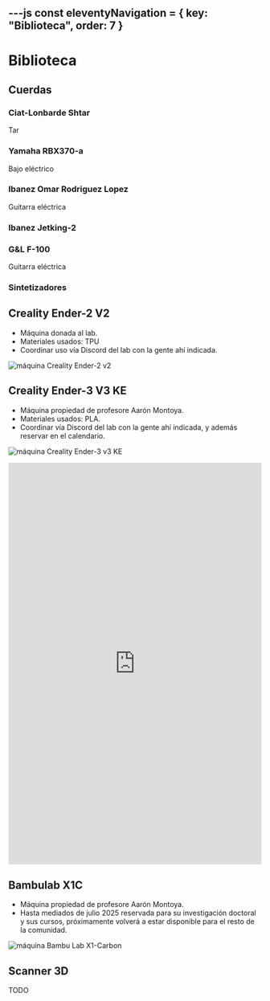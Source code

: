 ---js
const eleventyNavigation = {
 key: "Biblioteca",
 order: 7
}
---

# Biblioteca

## Cuerdas

### Ciat-Lonbarde Shtar

Tar

### Yamaha RBX370-a

Bajo eléctrico

### Ibanez Omar Rodriguez Lopez

Guitarra eléctrica

### Ibanez Jetking-2

### G&L F-100

Guitarra eléctrica

### Sintetizadores

## Creality Ender-2 V2

* Máquina donada al lab.
* Materiales usados: TPU
* Coordinar uso vía Discord del lab con la gente ahí indicada.

![máquina Creality Ender-2 v2](./imagenes/maquina-ender-2-v2.jpg)

## Creality Ender-3 V3 KE

* Máquina propiedad de profesore Aarón Montoya.
* Materiales usados: PLA.
* Coordinar vía Discord del lab con la gente ahí indicada, y además reservar en el calendario.

![máquina Creality Ender-3 v3 KE](./imagenes/maquina-ender-v3-ke.jpg)

<!-- Google Calendar Appointment Scheduling begin -->
<iframe src="https://calendar.google.com/calendar/appointments/schedules/AcZssZ0tTHRJLcyj7voC4ob1S8Q7eSxw7exRavLQ8miSsNqB-3efHxNCyeLvcYzXQID_f7hA_q01vQO9?gv=true" style="border: 0;background-color:white" width="100%" height="800" frameborder="0"></iframe>
<!-- end Google Calendar Appointment Scheduling -->

## Bambulab X1C

* Máquina propiedad de profesore Aarón Montoya.
* Hasta mediados de julio 2025 reservada para su investigación doctoral y sus cursos, próximamente volverá a estar disponible para el resto de la comunidad.

![máquina Bambu Lab X1-Carbon](./imagenes/maquina-bambulab-x1c.jpg)

## Scanner 3D

TODO
